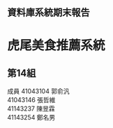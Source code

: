 ## 資料庫系統期末報告

**虎尾美食推薦系統** 
===================
第14組 
-------------------
成員
41043104  郭俞汎\
41043146  張哲維\
41143237  陳昱霖\
41143254  鄭名男
